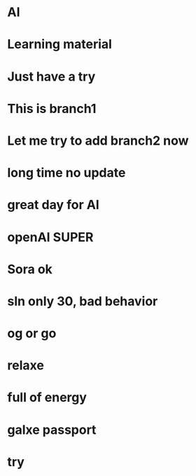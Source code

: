 # AI
# Learning material
# Just have a try
# This is branch1
# Let me try to add branch2 now
# long time no update
# great day for AI
# openAI SUPER
# Sora ok
# sln only 30, bad behavior
# og or go
# relaxe
# full of energy
# galxe passport
# try
